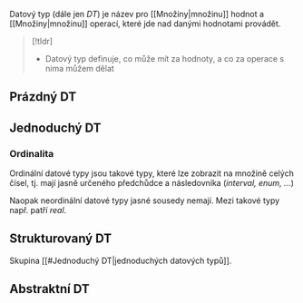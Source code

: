 Datový typ (dále jen *DT*) je název pro [[Množiny|množinu]] hodnot a [[Množiny|množinu]] operací, které jde nad danými hodnotami provádět.

>[!tldr]
>- Datový typ definuje, co může mít za hodnoty, a co za operace s nima můžem dělat


## Prázdný DT


## Jednoduchý DT



### Ordinalita
Ordinální datové typy jsou takové typy, které lze zobrazit na množině celých čísel, tj. mají jasně určeného předchůdce a následovníka (*interval, enum, ...*)

Naopak neordinální datové typy jasné sousedy nemají. Mezi takové typy např. patří *real*.

## Strukturovaný DT
Skupina [[#Jednoduchý DT|jednoduchých datových typů]].


## Abstraktní DT